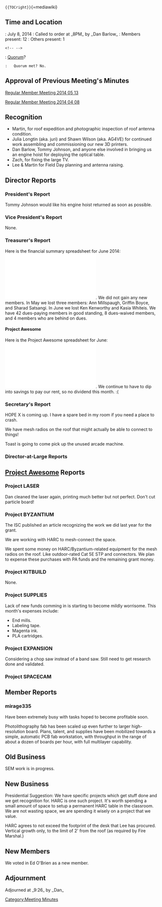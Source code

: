 `{{TOCright}}`{=mediawiki}

## Time and Location

:   July 8, 2014
:   Called to order at \_8PM\_ by \_Dan Barlow\_
:   Members present: 12
:   Others present: 1

```{=html}
<!-- -->
```

:   [Quorum](Quorum)?

    :   Quorum met? No.

## Approval of Previous Meeting's Minutes

[Regular Member Meeting 2014 05
13](Regular_Member_Meeting_2014_05_13)

[Regular Member Meeting 2014 04
08](Regular_Member_Meeting_2014_04_08)

## Recognition

-   Martin, for roof expedition and photographic inspection of roof
    antenna condition.
-   Julia Longtin (aka. juri) and Shawn Wilson (aka. AG4VE) for
    continued work assembling and commissioning our new 3D printers.
-   Dan Barlow, Tommy Johnson, and anyone else involved in bringing us
    an engine hoist for deploying the optical table.
-   Zach, for fixing the large TV.
-   Lee & Martin for Field Day planning and antenna raising.

## Director Reports

### President's Report

Tommy Johnson would like his engine hoist returned as soon as possible.

### Vice President's Report

None.

### Treasurer's Report

Here is the financial summary spreadsheet for June 2014:
![](HacDC_Financials_2014_06.pdf "HacDC_Financials_2014_06.pdf"). We did
not gain any new members. In May we lost three members: Ann Millspaugh,
Griffin Boyce, and Sharad Satsangi. In June we lost Ken Kenworthy and
Kasia Whiteis. We have 42 dues-paying members in good standing, 8
dues-waived members, and 4 members who are behind on dues.

#### Project Awesome

Here is the Project Awesome spreadsheet for June:
![](HacDC_PA_Projects-2014_06.pdf "HacDC_PA_Projects-2014_06.pdf"). We
continue to have to dip into savings to pay our rent, so no dividend
this month. :(

### Secretary's Report

HOPE X is coming up. I have a spare bed in my room if you need a place
to crash.

We have mesh radios on the roof that might actually be able to connect
to things!

Toast is going to come pick up the unused arcade machine.

### Director-at-Large Reports

## [Project Awesome](:Category:Project_Awesome) Reports

### Project LASER

Dan cleaned the laser again, printing much better but not perfect. Don't
cut particle board!

### Project BYZANTIUM

The ISC published an article recognizing the work we did last year for
the grant.

We are working with HARC to mesh-connect the space.

We spent some money on HARC/Byzantium-related equipment for the mesh
radios on the roof. Like outdoor-rated Cat 5E STP and connectors. We
plan to expense these purchases with PA funds and the remaining grant
money.

### Project KITBUILD

None.

### Project SUPPLIES

Lack of new funds comming in is starting to become mildly worrisome.
This month's expenses include:

-   End mills.
-   Labeling tape.
-   Magenta ink.
-   PLA cartridges.

### Project EXPANSION

Considering a chop saw instead of a band saw. Still need to get research
done and validated.

### Project SPACECAM

## Member Reports

### mirage335

Have been extremely busy with tasks hoped to become profitable soon.

Photolithography fab has been scaled up even further to larger
high-resolution board. Plans, talent, and supplies have been mobilized
towards a simple, automatic PCB fab workstation, with throughput in the
range of about a dozen of boards per hour, with full multilayer
capability.

## Old Business

SEM work is in progress.

## New Business

Presidential Suggestion: We have specific projects which get stuff done
and we get recognition for. HARC is one such project. It's worth
spending a small amount of space to setup a permanent HARC table in the
classroom. We are not wasting space, we are spending it wisely on a
project that we value.

HARC agrees to not exceed the footprint of the desk that Lee has
procured. Vertical growth only, to the limit of 2' from the roof (as
required by Fire Marshal.)

## New Members

We voted in Ed O'Brien as a new member.

## Adjournment

Adjourned at \_9:26\_ by \_Dan\_

[Category:Meeting Minutes](Category:Meeting_Minutes)
